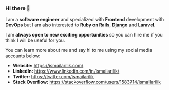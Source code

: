### Hi there 👋

I am a **software engineer** and specialized with **Frontend** development with **DevOps** but I am also interested to **Ruby on Rails**, **Django** and **Laravel**.

I am **always open to new exciting opportunities** so you can hire me if you think I will be useful for you.

You can learn more about me and say hi to me using my social media accounts below:

- **Website:** https://ismailarilik.com/
- **LinkedIn:** https://www.linkedin.com/in/ismailarilik/
- **Twitter:** https://twitter.com/ismailarilik
- **Stack Overflow:** https://stackoverflow.com/users/1583714/ismailarilik
